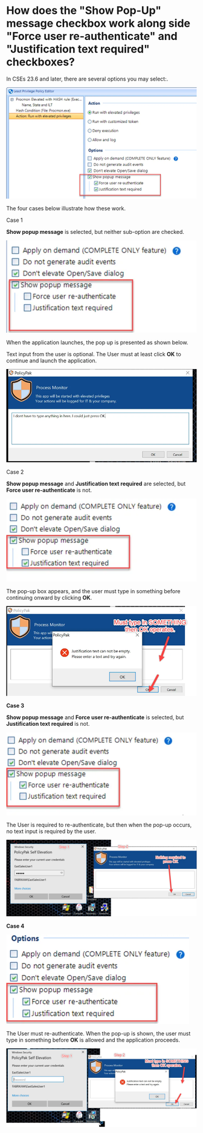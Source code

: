 # How does the "Show Pop-Up" message checkbox work along side "Force user re-authenticate" and "Justification text required" checkboxes?

In CSEs 23.6 and later, there are several options you may select:.

![942_1_image-20230602145013-1](../../../../../static/img/product_docs/policypak/policypak/leastprivilege/policyeditor/942_1_image-20230602145013-1.webp)

The four cases below illustrate how these work.

Case 1

**Show popup message** is selected, but neither sub-option are checked.

![942_2_image-20230602145013-2](../../../../../static/img/product_docs/policypak/policypak/leastprivilege/understanding_re_authentication_1.webp)

When the application launches, the pop up is presented as shown below.

Text input from the user is optional. The User must at least click **OK** to continue and launch the
application.

![942_3_image-20230602145013-3](../../../../../static/img/product_docs/policypak/policypak/leastprivilege/understanding_re_authentication_2.webp)

Case 2

**Show popup message** and **Justification text required** are selected, but **Force user
re-authenticate** is not.

![942_4_image-20230602145013-4](../../../../../static/img/product_docs/policypak/policypak/leastprivilege/understanding_re_authentication_3.webp)

The pop-up box appears, and the user must type in something before continuing onward by clicking
**OK**.

![942_5_image-20230602145013-5](../../../../../static/img/product_docs/policypak/policypak/leastprivilege/understanding_re_authentication_4.webp)

**Case 3**

**Show popup message** and **Force user re-authenticate** is selected, but **Justification text
required** is not.

![942_6_image-20230602145013-6](../../../../../static/img/product_docs/policypak/policypak/leastprivilege/understanding_re_authentication_5.webp)

The User is required to re-authenticate, but then when the pop-up occurs, no text input is required
by the user.

![942_7_image-20230602145013-7](../../../../../static/img/product_docs/policypak/policypak/leastprivilege/policyeditor/942_7_image-20230602145013-7.webp)

**Case 4**

![942_8_image-20230602145013-8](../../../../../static/img/product_docs/policypak/policypak/leastprivilege/understanding_re_authentication_7.webp)

The User must re-authenticate. When the pop-up is shown, the user must type in something before
**OK** is allowed and the application proceeds.

![942_9_image-20230602145013-9](../../../../../static/img/product_docs/policypak/policypak/leastprivilege/policyeditor/942_9_image-20230602145013-9.webp)
